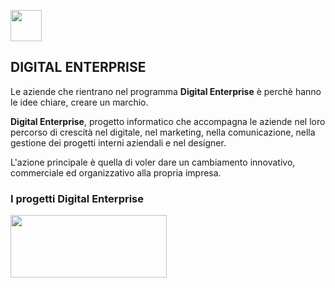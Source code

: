 <a href="https://www.linkedin.com/in/marco-d-adamo/"><img src="http://www.ecotrade.bio/public/images/logo-footer-in.png" width="50" height="50"></a>

## DIGITAL ENTERPRISE
Le aziende che rientrano nel programma **Digital Enterprise** è perchè hanno le idee chiare, creare un marchio. 

**Digital Enterprise**, progetto informatico che accompagna le aziende nel loro percorso di crescità nel digitale, nel marketing, nella comunicazione, nella gestione dei progetti interni aziendali e nel designer. 

L'azione principale è quella di voler dare un cambiamento innovativo, commerciale ed organizzativo alla propria impresa. 

### I progetti Digital Enterprise
<a href="http://marcodadamo.github.io/pages/agritradecloudagriculturalfair.html"><img src="https://shopagritrade.it/wp-content/uploads/2019/11/Project-Trade-Repository-icone-progetti-1.png" width="250" height="100"></a>
